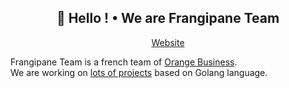 <h2 align="center">👋 Hello ! • We are Frangipane Team</h2>
<p align="center">
  <a href="https://frangipane.io">Website</a> 
</p>

Frangipane Team is a french team of [Orange Business](https://www.orange-business.com/en). <br/> We are working on [lots of projects](https://frangipane.io) based on Golang language.
